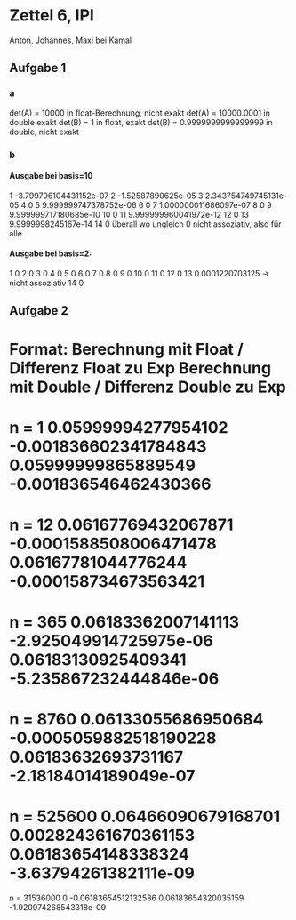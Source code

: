 # Zettel 6, IPI
Anton, Johannes, Maxi
bei Kamal
## Aufgabe 1
### a
det(A) = 10000 in float-Berechnung, nicht exakt
det(A) = 10000.0001 in double exakt
det(B) = 1 in float, exakt
det(B) = 0.9999999999999999 in double, nicht exakt

### b
#### Ausgabe bei basis=10
1 -3.799796104431152e-07
2 -1.52587890625e-05
3 2.343754749745131e-05
4 0
5 9.999999747378752e-06
6 0
7 1.000000011686097e-07
8 0
9 9.999999717180685e-10
10 0
11 9.999999960041972e-12
12 0
13 9.9999998245167e-14
14 0
überall wo ungleich 0 nicht assoziativ, also für alle 
#### Ausgabe bei basis=2:
1 0
2 0
3 0
4 0
5 0
6 0
7 0
8 0
9 0
10 0
11 0
12 0
13 0.0001220703125 -> nicht assoziativ
14 0

## Aufgabe 2
Format:
Berechnung mit Float / Differenz Float zu Exp
Berechnung mit Double / Differenz Double zu Exp
===
n = 1
0.05999994277954102 -0.001836602341784843
0.05999999865889549 -0.001836546462430366
===
n = 12
0.06167769432067871 -0.0001588508006471478
0.06167781044776244 -0.000158734673563421
===
n = 365
0.06183362007141113 -2.925049914725975e-06
0.06183130925409341 -5.235867232444846e-06
===
n = 8760
0.06133055686950684 -0.0005059882518190228
0.06183632693731167 -2.18184014189049e-07
===
n = 525600
0.06466090679168701 0.002824361670361153
0.06183654148338324 -3.63794261382111e-09
===
n = 31536000
0 -0.06183654512132586
0.06183654320035159 -1.920974268543318e-09
